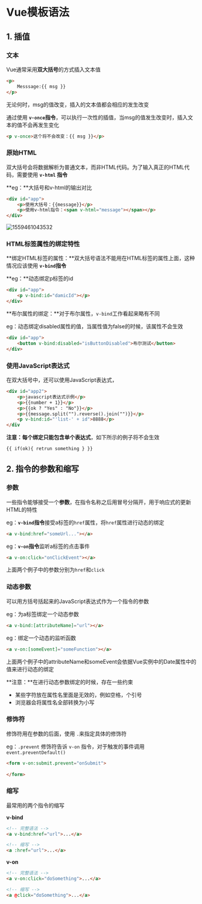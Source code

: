 # Vue模板语法

## 1. 插值

### 文本

Vue通常采用**双大括号**的方式插入文本值

~~~HTML
<p>
    Messsage:{{ msg }}
</p>
~~~

无论何时，msg的值改变，插入的文本值都会相应的发生改变

通过使用 **`v-once`指令**，可以执行一次性的插值，当msg的值发生改变时，插入文本的值不会再发生变化

~~~html
<p v-once>这个将不会改变：{{ msg }}</p>
~~~



### 原始HTML

双大括号会将数据解析为普通文本，而非HTML代码。为了输入真正的HTML代码，需要使用 **`v-html` 指令**

**eg：**大括号和v-html的输出对比

~~~HTML
<div id="app">
    <p>使用大括号：{{message}}</p>
    <p>使用v-html指令：<span v-html="message"></span></p>
</div>
~~~

![1559461043532](C:\Users\admin\AppData\Roaming\Typora\typora-user-images\1559461043532.png)



### HTML标签属性的绑定特性

**绑定HTML标签的属性：**双大括号语法不能用在HTML标签的属性上面，这种情况应该使用 **`v-bind`指令**

**eg：**动态绑定p标签的id

~~~HTML
<div id="app">
    <p v-bind:id="damicId"></p>
</div>
~~~

**布尔属性的绑定：**对于布尔属性，`v-bind`工作看起来略有不同

eg：动态绑定disabled属性的值，当属性值为false的时候，该属性不会生效

~~~HTML
<div id="app">
    <button v-bind:disabled="isButtonDisabled">布尔测试</button>
</div>
~~~



### 使用JavaScript表达式

在双大括号中，还可以使用JavaScript表达式，

~~~HTML
<div id="app2">
    <p>javascript表达式示例</p>
    <p>{{number + 1}}</p>
    <p>{{ok ? "Yes" : "No"}}</p>
    <p>{{message.split("").reverse().join("")}}</p>
    <p v-bind:id="'list-' + id">8888</p>
</div
~~~

**注意：**每个绑定只能包含**单个表达式**，如下所示的例子将不会生效

~~~HTML
{{ if(ok){ retrun something } }}
~~~



## 2. 指令的参数和缩写

### 参数

一些指令能够接受一个**参数**，在指令名称之后用冒号分隔开，用于响应式的更新HTML的特性

eg：**`v-bind`指令**接受a标签的`href`属性，将`href`属性进行动态的绑定

~~~HTML
<a v-bind:href="someUrl..."></a>
~~~

eg：**`v-on`指令**监听a标签的点击事件

~~~HTML
<a v-on:click="onClickEvent"></a>
~~~

上面两个例子中的参数分别为`href`和`click`



### 动态参数

可以用方括号括起来的JavaScript表达式作为一个指令的参数

eg：为a标签绑定一个动态参数

~~~HTML
<a v-bind:[attributeName]="url"></a>
~~~

eg：绑定一个动态的监听函数

~~~HTML
<a v-on:[someEvent]="someFunction"></a>
~~~

上面两个例子中的attributeName和someEvent会依据Vue实例中的Date属性中的值来进行动态的绑定

**注意：**在进行动态参数绑定的时候，存在一些约束

- 某些字符放在属性名里面是无效的，例如空格，个引号
- 浏览器会将属性名全部转换为小写



### 修饰符

修饰符用在参数的后面，使用 `.`来指定具体的修饰符

eg：`.prevent` 修饰符告诉 `v-on` 指令，对于触发的事件调用 `event.preventDefault()`

~~~html
<form v-on:submit.prevent="onSubmit">
  
</form>
~~~



### 缩写

最常用的两个指令的缩写

**v-bind**

~~~HTML
<!-- 完整语法 -->
<a v-bind:href="url">...</a>

<!-- 缩写 -->
<a :href="url">...</a>

~~~

**v-on**

~~~html
<!-- 完整语法 -->
<a v-on:click="doSomething">...</a>

<!-- 缩写 -->
<a @click="doSomething">...</a>
~~~

